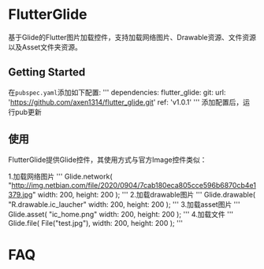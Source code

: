 # FlutterGlide

基于Glide的Flutter图片加载控件，支持加载网络图片、Drawable资源、文件资源以及Asset文件夹资源。

## Getting Started

在`pubspec.yaml`添加如下配置:
'''
dependencies:
    flutter_glide:
        git:
            url: 'https://github.com/axen1314/flutter_glide.git'
            ref: 'v1.0.1'
'''
添加配置后，运行pub更新

## 使用

FlutterGlide提供Glide控件，其使用方式与官方Image控件类似：

1.加载网络图片
'''
    Glide.network(
        "http://img.netbian.com/file/2020/0904/7cab180eca805cce596b6870cb4e1379.jpg"
        width: 200,
        height: 200
    );
'''
2.加载drawable图片
'''
    Glide.drawable(
        "R.drawable.ic_laucher"
        width: 200,
        height: 200
    );
'''
3.加载asset图片
'''
    Glide.asset(
        "ic_home.png"
        width: 200,
        height: 200
    );
'''
4.加载文件
'''
    Glide.file(
        File("test.jpg"),
        width: 200,
        height: 200
    );
'''

# FAQ



